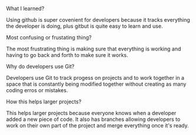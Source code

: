 
What I learned?

Using github is super covenient for developers because it tracks everything the developer is doing, plus gitbut is quite easy to learn and use.

Most confusing or frustating thing?

The most frustrating thing is making sure that everything is working and having to go back and forth to make sure it works.

Why do developers use Git?

Developers use Git to track progess on projects and to work together in a space that is constantly being modified together without creating as many coding erros or mistakes.

How this helps larger projects?

This helps larger projects because everyone knows when a developer added a new piece of code. It also has branches allowing developers to work on their own part of the project and merge everything once it's ready. 

